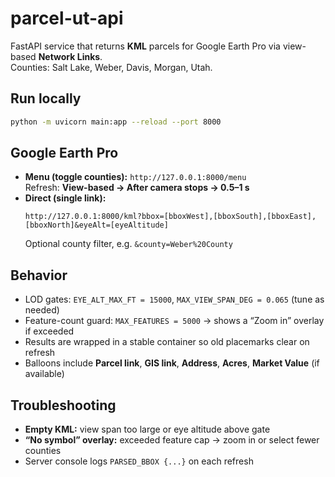 # parcel-ut-api

FastAPI service that returns **KML** parcels for Google Earth Pro via view-based **Network Links**.  
Counties: Salt Lake, Weber, Davis, Morgan, Utah.

## Run locally
~~~bash
python -m uvicorn main:app --reload --port 8000
~~~

## Google Earth Pro
- **Menu (toggle counties):** `http://127.0.0.1:8000/menu`  
  Refresh: **View-based → After camera stops → 0.5–1 s**
- **Direct (single link):**
  ~~~
  http://127.0.0.1:8000/kml?bbox=[bboxWest],[bboxSouth],[bboxEast],[bboxNorth]&eyeAlt=[eyeAltitude]
  ~~~
  Optional county filter, e.g. `&county=Weber%20County`

## Behavior
- LOD gates: `EYE_ALT_MAX_FT = 15000`, `MAX_VIEW_SPAN_DEG = 0.065` (tune as needed)
- Feature-count guard: `MAX_FEATURES = 5000` → shows a “Zoom in” overlay if exceeded
- Results are wrapped in a stable container so old placemarks clear on refresh
- Balloons include **Parcel link**, **GIS link**, **Address**, **Acres**, **Market Value** (if available)

## Troubleshooting
- **Empty KML:** view span too large or eye altitude above gate
- **“No symbol” overlay:** exceeded feature cap → zoom in or select fewer counties
- Server console logs `PARSED_BBOX {...}` on each refresh
